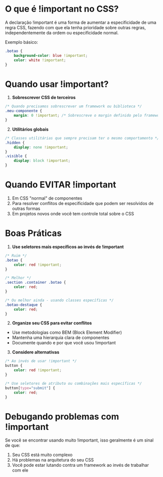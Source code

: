 # O que é !important no CSS?

A declaração !important é uma forma de aumentar a especificidade de uma regra CSS, fazendo com que ela tenha prioridade sobre outras regras, independentemente da ordem ou especificidade normal.

Exemplo básico:
```css
.botao {
    background-color: blue !important;
    color: white !important;
}
```

# Quando usar !important?

1. **Sobrescrever CSS de terceiros**
```css
/* Quando precisamos sobrescrever um framework ou biblioteca */
.meu-componente {
    margin: 0 !important; /* Sobrescreve o margin definido pelo framework */
}
```

2. **Utilitários globais**
```css
/* Classes utilitárias que sempre precisam ter o mesmo comportamento */
.hidden {
    display: none !important;
}
.visible {
    display: block !important;
}
```

# Quando EVITAR !important

1. Em CSS "normal" de componentes
2. Para resolver conflitos de especificidade que podem ser resolvidos de outras formas
3. Em projetos novos onde você tem controle total sobre o CSS

# Boas Práticas

1. **Use seletores mais específicos ao invés de !important**
```css
/* Ruim */
.botao {
    color: red !important;
}

/* Melhor */
.section .container .botao {
    color: red;
}

/* Ou melhor ainda - usando classes específicas */
.botao-destaque {
    color: red;
}
```

2. **Organize seu CSS para evitar conflitos**
- Use metodologias como BEM (Block Element Modifier)
- Mantenha uma hierarquia clara de componentes
- Documente quando e por que você usou !important

3. **Considere alternativas**
```css
/* Ao invés de usar !important */
button {
    color: red !important;
}

/* Use seletores de atributo ou combinações mais específicas */
button[type="submit"] {
    color: red;
}
```

# Debugando problemas com !important

Se você se encontrar usando muito !important, isso geralmente é um sinal de que:
1. Seu CSS está muito complexo
2. Há problemas na arquitetura do seu CSS
3. Você pode estar lutando contra um framework ao invés de trabalhar com ele
